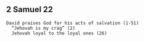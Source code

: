 ## 2 Samuel 22

```
David praises God for his acts of salvation (1-51)
  “Jehovah is my crag” (2)
  Jehovah loyal to the loyal ones (26)
```
